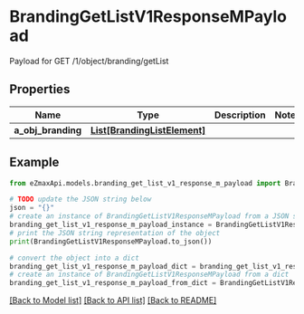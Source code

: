 # BrandingGetListV1ResponseMPayload

Payload for GET /1/object/branding/getList

## Properties

Name | Type | Description | Notes
------------ | ------------- | ------------- | -------------
**a_obj_branding** | [**List[BrandingListElement]**](BrandingListElement.md) |  | 

## Example

```python
from eZmaxApi.models.branding_get_list_v1_response_m_payload import BrandingGetListV1ResponseMPayload

# TODO update the JSON string below
json = "{}"
# create an instance of BrandingGetListV1ResponseMPayload from a JSON string
branding_get_list_v1_response_m_payload_instance = BrandingGetListV1ResponseMPayload.from_json(json)
# print the JSON string representation of the object
print(BrandingGetListV1ResponseMPayload.to_json())

# convert the object into a dict
branding_get_list_v1_response_m_payload_dict = branding_get_list_v1_response_m_payload_instance.to_dict()
# create an instance of BrandingGetListV1ResponseMPayload from a dict
branding_get_list_v1_response_m_payload_from_dict = BrandingGetListV1ResponseMPayload.from_dict(branding_get_list_v1_response_m_payload_dict)
```
[[Back to Model list]](../README.md#documentation-for-models) [[Back to API list]](../README.md#documentation-for-api-endpoints) [[Back to README]](../README.md)


